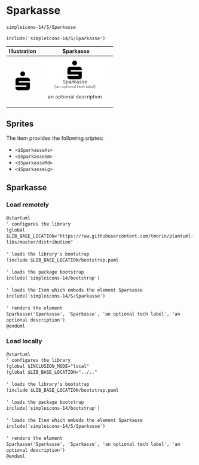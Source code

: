 # Sparkasse


```text
simpleicons-14/S/Sparkasse
```

```text
include('simpleicons-14/S/Sparkasse')
```



| Illustration | Sparkasse |
| :---: | :---: |
| ![illustration for Illustration](../../simpleicons-14/S/Sparkasse.png) | ![illustration for Sparkasse](../../simpleicons-14/S/Sparkasse.Local.png) |



## Sprites
The item provides the following sriptes:

- `<$SparkasseXs>`
- `<$SparkasseSm>`
- `<$SparkasseMd>`
- `<$SparkasseLg>`





## Sparkasse

### Load remotely
```plantuml
@startuml
' configures the library
!global $LIB_BASE_LOCATION="https://raw.githubusercontent.com/tmorin/plantuml-libs/master/distribution"

' loads the library's bootstrap
!include $LIB_BASE_LOCATION/bootstrap.puml

' loads the package bootstrap
include('simpleicons-14/bootstrap')

' loads the Item which embeds the element Sparkasse
include('simpleicons-14/S/Sparkasse')

' renders the element
Sparkasse('Sparkasse', 'Sparkasse', 'an optional tech label', 'an optional description')
@enduml
```

### Load locally
```plantuml
@startuml
' configures the library
!global $INCLUSION_MODE="local"
!global $LIB_BASE_LOCATION="../.."

' loads the library's bootstrap
!include $LIB_BASE_LOCATION/bootstrap.puml

' loads the package bootstrap
include('simpleicons-14/bootstrap')

' loads the Item which embeds the element Sparkasse
include('simpleicons-14/S/Sparkasse')

' renders the element
Sparkasse('Sparkasse', 'Sparkasse', 'an optional tech label', 'an optional description')
@enduml
```

